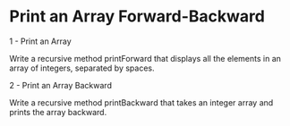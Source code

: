 # Print an Array Forward-Backward

1 - Print an Array

Write a recursive method printForward that displays all the elements in an array of integers, separated by spaces.



2 - Print an Array Backward

Write a recursive method printBackward that takes an integer array and prints the array backward.
